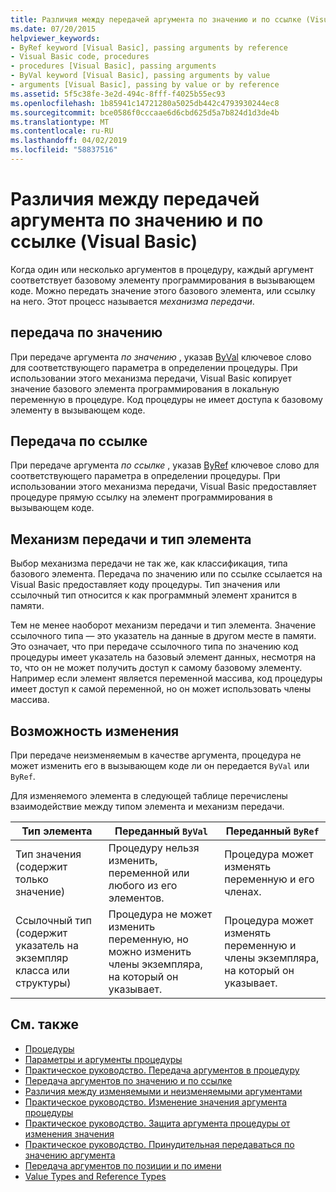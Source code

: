 ```yaml
---
title: Различия между передачей аргумента по значению и по ссылке (Visual Basic)
ms.date: 07/20/2015
helpviewer_keywords:
- ByRef keyword [Visual Basic], passing arguments by reference
- Visual Basic code, procedures
- procedures [Visual Basic], passing arguments
- ByVal keyword [Visual Basic], passing arguments by value
- arguments [Visual Basic], passing by value or by reference
ms.assetid: 5f5c38fe-3e2d-494c-8fff-f4025b55ec93
ms.openlocfilehash: 1b85941c14721280a5025db442c4793930244ec8
ms.sourcegitcommit: bce0586f0cccaae6d6cbd625d5a7b824d1d3de4b
ms.translationtype: MT
ms.contentlocale: ru-RU
ms.lasthandoff: 04/02/2019
ms.locfileid: "58837516"
---
```

# <a name="differences-between-passing-an-argument-by-value-and-by-reference-visual-basic"></a>Различия между передачей аргумента по значению и по ссылке (Visual Basic)
Когда один или несколько аргументов в процедуру, каждый аргумент соответствует базовому элементу программирования в вызывающем коде. Можно передать значение этого базового элемента, или ссылку на него. Этот процесс называется *механизма передачи*.  
  
## <a name="passing-by-value"></a>передача по значению  
 При передаче аргумента *по значению* , указав [ByVal](../../../../visual-basic/language-reference/modifiers/byval.md) ключевое слово для соответствующего параметра в определении процедуры. При использовании этого механизма передачи, Visual Basic копирует значение базового элемента программирования в локальную переменную в процедуре. Код процедуры не имеет доступа к базовому элементу в вызывающем коде.  
  
## <a name="passing-by-reference"></a>Передача по ссылке  
 При передаче аргумента *по ссылке* , указав [ByRef](../../../../visual-basic/language-reference/modifiers/byref.md) ключевое слово для соответствующего параметра в определении процедуры. При использовании этого механизма передачи, Visual Basic предоставляет процедуре прямую ссылку на элемент программирования в вызывающем коде.  
  
## <a name="passing-mechanism-and-element-type"></a>Механизм передачи и тип элемента  
 Выбор механизма передачи не так же, как классификация, типа базового элемента. Передача по значению или по ссылке ссылается на Visual Basic предоставляет коду процедуры. Тип значения или ссылочный тип относится к как программный элемент хранится в памяти.  
  
 Тем не менее наоборот механизм передачи и тип элемента. Значение ссылочного типа — это указатель на данные в другом месте в памяти. Это означает, что при передаче ссылочного типа по значению код процедуры имеет указатель на базовый элемент данных, несмотря на то, что он не может получить доступ к самому базовому элементу. Например если элемент является переменной массива, код процедуры имеет доступ к самой переменной, но он может использовать члены массива.  
  
## <a name="ability-to-modify"></a>Возможность изменения  
 При передаче неизменяемым в качестве аргумента, процедура не может изменить его в вызывающем коде ли он передается `ByVal` или `ByRef`.  
  
 Для изменяемого элемента в следующей таблице перечислены взаимодействие между типом элемента и механизм передачи.  
  
|Тип элемента|Переданный `ByVal`|Переданный `ByRef`|  
|------------------|--------------------|--------------------|  
|Тип значения (содержит только значение)|Процедуру нельзя изменить, переменной или любого из его элементов.|Процедура может изменять переменную и его членах.|  
|Ссылочный тип (содержит указатель на экземпляр класса или структуры)|Процедура не может изменить переменную, но можно изменить члены экземпляра, на который он указывает.|Процедура может изменять переменную и члены экземпляра, на который он указывает.|  
  
## <a name="see-also"></a>См. также

- [Процедуры](./index.md)
- [Параметры и аргументы процедуры](./procedure-parameters-and-arguments.md)
- [Практическое руководство. Передача аргументов в процедуру](./how-to-pass-arguments-to-a-procedure.md)
- [Передача аргументов по значению и по ссылке](./passing-arguments-by-value-and-by-reference.md)
- [Различия между изменяемыми и неизменяемыми аргументами](./differences-between-modifiable-and-nonmodifiable-arguments.md)
- [Практическое руководство. Изменение значения аргумента процедуры](./how-to-change-the-value-of-a-procedure-argument.md)
- [Практическое руководство. Защита аргумента процедуры от изменения значения](./how-to-protect-a-procedure-argument-against-value-changes.md)
- [Практическое руководство. Принудительная передаваться по значению аргумента](./how-to-force-an-argument-to-be-passed-by-value.md)
- [Передача аргументов по позиции и по имени](./passing-arguments-by-position-and-by-name.md)
- [Value Types and Reference Types](../../../../visual-basic/programming-guide/language-features/data-types/value-types-and-reference-types.md)
